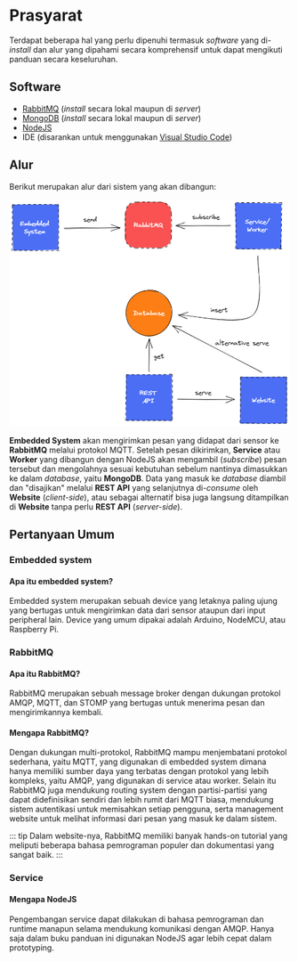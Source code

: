 # Prasyarat

Terdapat beberapa hal yang perlu dipenuhi termasuk _software_ yang di-_install_ dan alur yang dipahami secara komprehensif untuk dapat mengikuti panduan secara keseluruhan.

## Software

- [RabbitMQ](https://rabbitmq.com/) (_install_ secara lokal maupun di _server_)
- [MongoDB](https://www.mongodb.com/) (_install_ secara lokal maupun di _server_)
- [NodeJS](https://nodejs.org/)
- IDE (disarankan untuk menggunakan [Visual Studio Code](https://code.visualstudio.com/))

## Alur

Berikut merupakan alur dari sistem yang akan dibangun:

![Alur Sistem](./alur.png)

**Embedded System** akan mengirimkan pesan yang didapat dari sensor ke **RabbitMQ** melalui protokol MQTT. Setelah pesan dikirimkan, **Service** atau **Worker** yang dibangun dengan NodeJS akan mengambil (_subscribe_) pesan tersebut dan mengolahnya sesuai kebutuhan sebelum nantinya dimasukkan ke dalam _database_, yaitu **MongoDB**. Data yang masuk ke _database_ diambil dan "disajikan" melalui **REST API** yang selanjutnya di-_consume_ oleh **Website** (_client-side_), atau sebagai alternatif bisa juga langsung ditampilkan di **Website** tanpa perlu **REST API** (_server-side_).

## Pertanyaan Umum

### Embedded system

#### Apa itu embedded system?

Embedded system merupakan sebuah device yang letaknya paling ujung yang bertugas untuk mengirimkan data dari sensor ataupun dari input peripheral lain. Device yang umum dipakai adalah Arduino, NodeMCU, atau Raspberry Pi.

### RabbitMQ

#### Apa itu RabbitMQ?

RabbitMQ merupakan sebuah message broker dengan dukungan protokol AMQP, MQTT, dan STOMP yang bertugas untuk menerima pesan dan mengirimkannya kembali.

#### Mengapa RabbitMQ?

Dengan dukungan multi-protokol, RabbitMQ mampu menjembatani protokol sederhana, yaitu MQTT, yang digunakan di embedded system dimana hanya memiliki sumber daya yang terbatas dengan protokol yang lebih kompleks, yaitu AMQP, yang digunakan di service atau worker. Selain itu RabbitMQ juga mendukung routing system dengan partisi-partisi yang dapat didefinisikan sendiri dan lebih rumit dari MQTT biasa, mendukung sistem autentikasi untuk memisahkan setiap pengguna, serta management website untuk melihat informasi dari pesan yang masuk ke dalam sistem.

::: tip
Dalam website-nya, RabbitMQ memiliki banyak hands-on tutorial yang meliputi beberapa bahasa pemrograman populer dan dokumentasi yang sangat baik.
:::

### Service

#### Mengapa NodeJS

Pengembangan service dapat dilakukan di bahasa pemrograman dan runtime manapun selama mendukung komunikasi dengan AMQP. Hanya saja dalam buku panduan ini digunakan NodeJS agar lebih cepat dalam prototyping.
